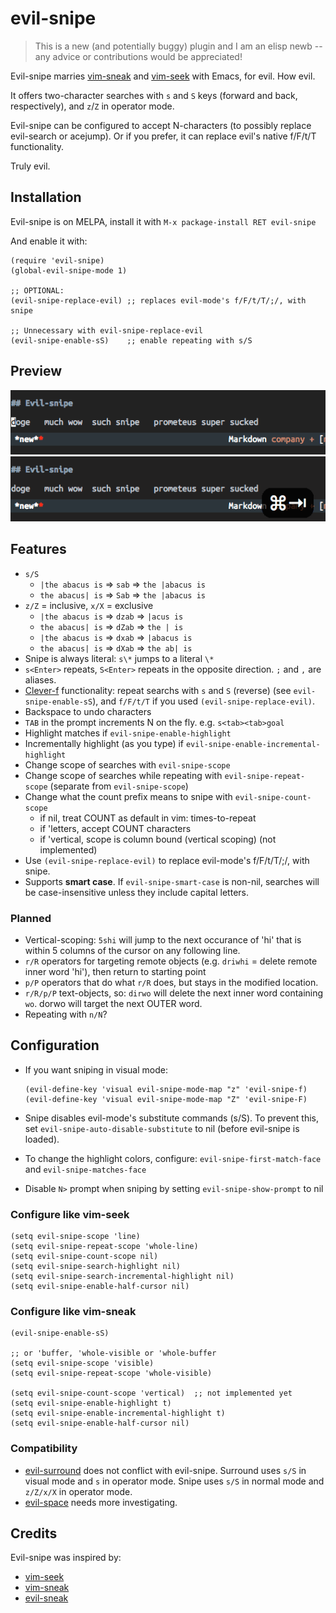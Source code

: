# evil-snipe

> This is a new (and potentially buggy) plugin and I am an elisp newb -- any
> advice or contributions would be appreciated!

Evil-snipe marries [vim-sneak](https://github.com/justinmk/vim-sneak) and
[vim-seek](https://github.com/goldfeld/vim-seek) with Emacs, for evil. How evil.

It offers two-character searches with `s` and `S` keys (forward and back,
respectively), and `z`/`Z` in operator mode.

Evil-snipe can be configured to accept N-characters (to possibly replace
evil-search or acejump). Or if you prefer, it can replace evil's native f/F/t/T
functionality.

Truly evil.

## Installation

Evil-snipe is on MELPA, install it with `M-x package-install RET evil-snipe`

And enable it with:

```elisp
(require 'evil-snipe)
(global-evil-snipe-mode 1)

;; OPTIONAL:
(evil-snipe-replace-evil) ;; replaces evil-mode's f/F/t/T/;/, with snipe

;; Unnecessary with evil-snipe-replace-evil
(evil-snipe-enable-sS)    ;; enable repeating with s/S
```

## Preview

![Motion example](screenshots/01.gif)
![Operator example](screenshots/02.gif)

## Features

  * `s/S`
    * `|the abacus is` => `sab`  => `the |abacus is`
    * `the abacus| is` => `Sab`  => `the |abacus is`
  * `z/Z` = inclusive, `x/X` = exclusive
    * `|the abacus is` => `dzab` => `|acus is`
    * `the abacus| is` => `dZab` => `the | is`
    * `|the abacus is` => `dxab` => `|abacus is`
    * `the abacus| is` => `dXab` => `the ab| is`
  * Snipe is always literal: `s\*` jumps to a literal `\*`
  * `s<Enter>` repeats, `S<Enter>` repeats in the opposite direction. `;` and
    `,` are aliases.
  * [Clever-f](https://github.com/rhysd/clever-f.vim) functionality: repeat
    searchs with `s` and `S` (reverse) (see `evil-snipe-enable-sS`), and
    `f/F/t/T` if you used `(evil-snipe-replace-evil)`.
  * Backspace to undo characters
  * `TAB` in the prompt increments N on the fly. e.g. `s<tab><tab>goal`
  * Highlight matches if `evil-snipe-enable-highlight`
  * Incrementally highlight (as you type) if
    `evil-snipe-enable-incremental-highlight`
  * Change scope of searches with `evil-snipe-scope`
  * Change scope of searches while repeating with `evil-snipe-repeat-scope`
    (separate from `evil-snipe-scope`)
  * Change what the count prefix means to snipe with `evil-snipe-count-scope`
    * if nil, treat COUNT as default in vim: times-to-repeat
    * if 'letters, accept COUNT characters
    * if 'vertical, scope is column bound (vertical scoping) (not implemented)
  * Use `(evil-snipe-replace-evil)` to replace evil-mode's f/F/t/T/;/, with
    snipe.
  * Supports **smart case**. If `evil-snipe-smart-case` is non-nil, searches
    will be case-insensitive unless they include capital letters.

### Planned

  * Vertical-scoping: `5shi` will jump to the next occurance of 'hi' that is
    within 5 columns of the cursor on any following line.
  * `r/R` operators for targeting remote objects (e.g. `driwhi` = delete remote inner word
    'hi'), then return to starting point
  * `p/P` operators that do what `r/R` does, but stays in the modified location.
  * `r/R/p/P` text-objects, so: `dirwo` will delete the next inner word containing `wo`.
    dorwo will target the next OUTER word.
  * Repeating with `n/N`?

## Configuration

* If you want sniping in visual mode:

  ```elisp
  (evil-define-key 'visual evil-snipe-mode-map "z" 'evil-snipe-f)
  (evil-define-key 'visual evil-snipe-mode-map "Z" 'evil-snipe-F)
  ```

* Snipe disables evil-mode's substitute commands (s/S). To prevent this,
  set `evil-snipe-auto-disable-substitute` to nil (before evil-snipe is loaded).

* To change the highlight colors, configure: `evil-snipe-first-match-face` and
  `evil-snipe-matches-face`

* Disable `N>` prompt when sniping by setting `evil-snipe-show-prompt` to nil

### Configure like vim-seek

```elisp
(setq evil-snipe-scope 'line)
(setq evil-snipe-repeat-scope 'whole-line)
(setq evil-snipe-count-scope nil)
(setq evil-snipe-search-highlight nil)
(setq evil-snipe-search-incremental-highlight nil)
(setq evil-snipe-enable-half-cursor nil)
```

### Configure like vim-sneak

```elisp
(evil-snipe-enable-sS)

;; or 'buffer, 'whole-visible or 'whole-buffer
(setq evil-snipe-scope 'visible)
(setq evil-snipe-repeat-scope 'whole-visible)

(setq evil-snipe-count-scope 'vertical)  ;; not implemented yet
(setq evil-snipe-enable-highlight t)
(setq evil-snipe-enable-incremental-highlight t)
(setq evil-snipe-enable-half-cursor nil)
```

### Compatibility

* [evil-surround](https://github.com/timcharper/evil-surround) does not conflict
  with evil-snipe. Surround uses `s/S` in visual mode and `s` in operator mode.
  Snipe uses `s/S` in normal mode and `z/Z/x/X` in operator mode.
* [evil-space](https://github.com/linktohack/evil-space) needs more investigating.

## Credits

Evil-snipe was inspired by:

* [vim-seek](https://github.com/goldfeld/vim-seek)
* [vim-sneak](https://github.com/justinmk/vim-sneak)
* [evil-sneak](https://github.com/AshleyMoni/evil-sneak)
